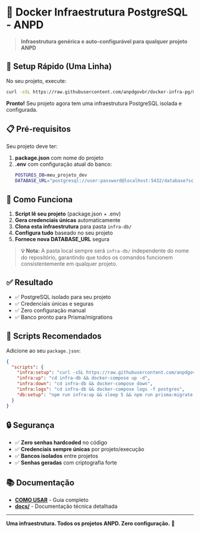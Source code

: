# 🐘 Docker Infraestrutura PostgreSQL - ANPD

> **Infraestrutura genérica e auto-configurável para qualquer projeto ANPD**

## 🚀 Setup Rápido (Uma Linha)

No seu projeto, execute:

```bash
curl -sSL https://raw.githubusercontent.com/anpdgovbr/docker-infra-pg/main/setup-infra.sh | bash
```

**Pronto!** Seu projeto agora tem uma infraestrutura PostgreSQL isolada e configurada.

## 📋 Pré-requisitos

Seu projeto deve ter:

1. **package.json** com nome do projeto
2. **.env** com configuração atual do banco:
   ```bash
   POSTGRES_DB=meu_projeto_dev
   DATABASE_URL="postgresql://user:password@localhost:5432/database?schema=public"
   ```

## 🎯 Como Funciona

1. **Script lê seu projeto** (package.json + .env)
2. **Gera credenciais únicas** automaticamente
3. **Clona esta infraestrutura** para pasta `infra-db/`
4. **Configura tudo** baseado no seu projeto
5. **Fornece nova DATABASE_URL** segura

> **💡 Nota:** A pasta local sempre será `infra-db/` independente do nome do repositório, garantindo que todos os comandos funcionem consistentemente em qualquer projeto.

## ✅ Resultado

- ✅ PostgreSQL isolado para seu projeto
- ✅ Credenciais únicas e seguras
- ✅ Zero configuração manual
- ✅ Banco pronto para Prisma/migrations

## 📖 Scripts Recomendados

Adicione ao seu `package.json`:

```json
{
  "scripts": {
    "infra:setup": "curl -sSL https://raw.githubusercontent.com/anpdgovbr/docker-infra-pg/main/setup-infra.sh | bash",
    "infra:up": "cd infra-db && docker-compose up -d",
    "infra:down": "cd infra-db && docker-compose down",
    "infra:logs": "cd infra-db && docker-compose logs -f postgres",
    "db:setup": "npm run infra:up && sleep 5 && npm run prisma:migrate && npm run prisma:seed"
  }
}
```

## 🔒 Segurança

- ✅ **Zero senhas hardcoded** no código
- ✅ **Credenciais sempre únicas** por projeto/execução
- ✅ **Bancos isolados** entre projetos
- ✅ **Senhas geradas** com criptografia forte

## 📚 Documentação

- **[COMO USAR](REPLICAR-EM-PROJETOS.md)** - Guia completo
- **[docs/](docs/)** - Documentação técnica detalhada

---

**Uma infraestrutura. Todos os projetos ANPD. Zero configuração.** 🎉
